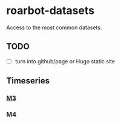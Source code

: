 
# roarbot-datasets

Access to the most common datasets.

## TODO

- [ ] turn into github/page or Hugo static site

## Timeseries

### [M3](M3/info.md)

### M4